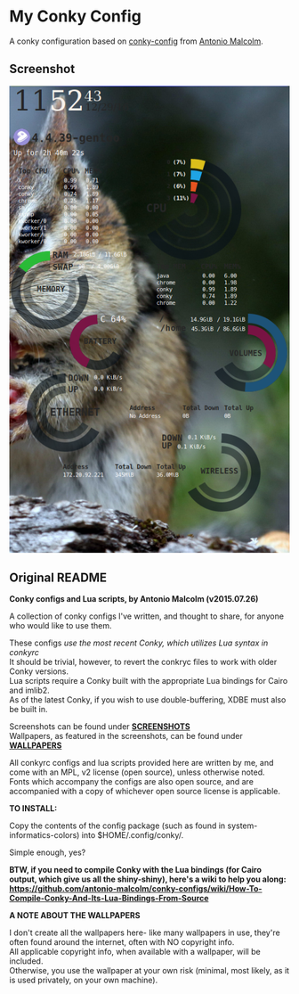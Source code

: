 # My Conky Config

A conky configuration based on [conky-config](https://github.com/antonio-malcolm/conky-configs) from [Antonio Malcolm](https://github.com/antonio-malcolm).

## Screenshot

![Shot](SCREENSHOTS/screenshot.png)

## Original README

**Conky configs and Lua scripts, by Antonio Malcolm (v2015.07.26)**

A collection of conky configs I've written, and thought to share, for anyone who would like to use them.  

These configs *use the most recent Conky, which utilizes Lua syntax in conkyrc*  
It should be trivial, however, to revert the conkryc files to work with older Conky versions.  
Lua scripts require a Conky built with the appropriate Lua bindings for Cairo and imlib2.  
As of the latest Conky, if you wish to use double-buffering, XDBE must also be built in.  

Screenshots can be found under **[SCREENSHOTS](SCREENSHOTS)**  
Wallpapers, as featured in the screenshots, can be found under **[WALLPAPERS](WALLPAPERS)**  

All conkyrc configs and lua scripts provided here are written by me, and come with an MPL, v2 license (open source), unless otherwise noted.  
Fonts which accompany the configs are also open source, and are accompanied with a copy of whichever open source license is applicable.  

**TO INSTALL:**

Copy the contents of the config package (such as found in system-informatics-colors) into $HOME/.config/conky/.

Simple enough, yes?

**BTW, if you need to compile Conky with the Lua bindings (for Cairo output, which give us all the shiny-shiny), here's a wiki to help you along: https://github.com/antonio-malcolm/conky-configs/wiki/How-To-Compile-Conky-And-Its-Lua-Bindings-From-Source**


**A NOTE ABOUT THE WALLPAPERS**

I don't create all the wallpapers here- like many wallpapers in use, they're often found around the internet, often with NO copyright info.  
All applicable copyright info, when available with a wallpaper, will be included.  
Otherwise, you use the wallpaper at your own risk (minimal, most likely, as it is used privately, on your own machine).
